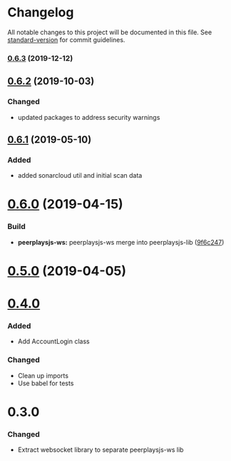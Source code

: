 # Changelog

All notable changes to this project will be documented in this file. See [standard-version](https://github.com/conventional-changelog/standard-version) for commit guidelines.

### [0.6.3](https://github.com/peerplays-network/peerplaysjs-lib/compare/v0.6.2...v0.6.3) (2019-12-12)

<a name="0.6.2"></a>
## [0.6.2](https://github.com/peerplays-network/peerplaysjs-lib/compare/v0.6.1...v0.6.2) (2019-10-03)

### Changed

- updated packages to address security warnings

<a name="0.6.1"></a>
## [0.6.1](https://github.com/peerplays-network/peerplaysjs-lib/compare/v0.6.0...v0.6.1) (2019-05-10)

### Added

- added sonarcloud util and initial scan data

<a name="0.6.0"></a>
# [0.6.0](https://github.com/peerplays-network/peerplaysjs-lib/compare/v0.5.0...v0.6.0) (2019-04-15)

### Build

* **peerplaysjs-ws:** peerplaysjs-ws merge into peerplaysjs-lib ([9f6c247](https://github.com/peerplays-network/peerplaysjs-lib/commit/9f6c247))

<a name="0.5.0"></a>
# [0.5.0](https://github.com/peerplays-network/peerplaysjs-lib/compare/v0.4.25...v0.5.0) (2019-04-05)

<a name="0.4.0"></a>
# [0.4.0](https://github.com/peerplays-network/peerplaysjs-lib/compare/v0.3.0...v0.4.0)

### Added

- Add AccountLogin class

### Changed

- Clean up imports
- Use babel for tests

<a name="0.3.0"></a>
# 0.3.0

### Changed
- Extract websocket library to separate peerplaysjs-ws lib
